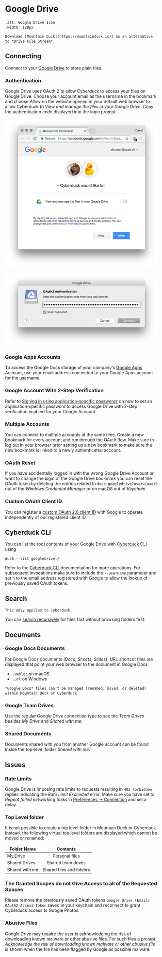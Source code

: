 Google Drive
====

```{image} _images/googledrive.png
:alt: Google Drive Icon
:width: 128px
```

```{tip}
Download [Mountain Duck](https://mountainduck.io/) as an alternative to *Drive File Stream*.
```

## Connecting

Connect to your [Google Drive](http://drive.google.com/) to store plain files.

### Authentication

Google Drive uses OAuth 2 to allow Cyberduck to access your files on Google Drive. Choose your account email as the username in the bookmark and choose *Allow* on the website opened in your default web browser to allow Cyberduck to *View and manage the files in your Google Drive*. Copy the authentication code displayed into the login prompt.

![OAuth 2 Authentication](_images/Google_Drive_OAuth_2_Authentication.png)

![OAuth 2 Prompt](_images/Google_Drive_OAuth_2_Authentication_Code_Prompt.png)

### Google Apps Accounts

To access the Google Docs storage of your company's [Google Apps](https://workspace.google.com/features/) Account, use your email address connected to your Google Apps account for the username.

### Google Account With 2-Step Verification

Refer to [Signing in using application-specific passwords](http://support.google.com/accounts/bin/answer.py?answer=185833) on how to set an application-specific password to access Google Drive with 2-step verification enabled for your Google Account.

### Multiple Accounts

You can connect to multiple accounts at the same time. Create a new bookmark for every account and run through the OAuth flow. Make sure to log out in your browser prior setting up a new bookmark to make sure the new bookmark is linked to a newly authenticated account.

### OAuth Reset

If you have accidentally logged in with the wrong Google Drive Account or want to change the login of the Google Drive bookmark you can reset the OAuth token by deleting the entries related to `duck:googledrive?user=(user)` out of the *Windows Credential Manager* or on macOS out of *Keychain*.

### Custom OAuth Client ID

You can register a [custom OAuth 2.0 client ID](google_client_id.md) with Google to operate independently of our registered client ID.

## Cyberduck CLI
You can list the root contents of your Google Drive with [Cyberduck CLI](https://duck.sh/) using

	duck --list googledrive:/

Refer to the [Cyberduck CLI](../cli/index.md) documentation for more operations. For subsequent invocations make sure to include the `--username` parameter and set it to the email address registered with Google to allow the lookup of previously saved OAuth tokens.

## Search

```{attention}
This only applies to Cyberduck.
```

You can [search recursively](../cyberduck/browser.md#filter-and-search) for files fast without browsing folders first.

## Documents

### Google Docs Documents

For Google Docs documents (*Docs, Sheets, Slides*), URL shortcut files are displayed that point your web browser to the document in Google Docs.

- `.webloc` on macOS
- `.url` on Windows

```{attention}
*Google Docs* files can't be managed (renamed, moved, or deleted) within Mountain Duck or Cyberduck. 
```

### Google Team Drives

Use the regular Google Drive connection type to see the *Team Drives* besides *My Drive* and *Shared with me*.

### Shared Documents

Documents shared with you from another Google account can be found inside the top-level folder *Shared with me*.

## Issues

### Rate Limits

Google Drive is imposing rate limits to requests resulting in `403 Forbidden` replies indicating the *Rate Limit Exceeded* error. Make sure you have set to *Repeat failed networking tasks* in [Preferences → Connection](../cyberduck/connection.md#repeat-failed-networking-tasks) and set a delay.

### Top Level folder
It is not possible to create a top level folder in Mountain Duck or Cyberduck. Instead, the following virtual top level folders are displayed which cannot be moved or renamed:

| Folder Name    |         Contents         |
|----------------|:------------------------:|
| My Drive       |      Personal files      |
| Shared Drives  |    Shared team drives    |
| Shared with me | Shared files and folders |

### The Granted Scopes do not Give Access to all of the Requested Spaces

Please remove the previously saved OAuth tokens `Google Drive (Email) OAuth2 Access Token` saved in your keychain and reconnect to grant Cyberduck access to Google Photos.

### Abusive Files

Google Drive may require the user is acknowledging the risk of downloading known malware or other abusive files. For such files a prompt *Acknowledge the risk of downloading known malware or other abusive file* is shown when the file has been flagged by Google as possible malware.